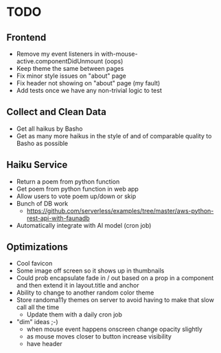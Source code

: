 # TODO

## Frontend

  * Remove my event listeners in with-mouse-active.componentDidUnmount (oops)
  * Keep theme the same between pages
  * Fix minor style issues on "about" page
  * Fix header not showing on "about" page (my fault)
  * Add tests once we have any non-trivial logic to test

## Collect and Clean Data

  * Get all haikus by Basho
  * Get as many more haikus in the style of and of comparable quality to Basho
    as possible

## Haiku Service

  * Return a poem from python function
  * Get poem from python function in web app
  * Allow users to vote poem up/down or skip
  * Bunch of DB work
    * https://github.com/serverless/examples/tree/master/aws-python-rest-api-with-faunadb
  * Automatically integrate with AI model (cron job)

## Optimizations

  * Cool favicon
  * Some image off screen so it shows up in thumbnails
  * Could prob encapsulate fade in / out based on a prop in a component and then extend it in layout.title and anchor
  * Ability to change to another random color theme
  * Store randoma11y themes on server to avoid having to make that slow call all the time
    * Update them with a daily cron job
  * "dim" ideas ;-)
    * when mouse event happens onscreen change opacity slightly
    * as mouse moves closer to button increase visibility
    * have header <Title /> refresh and then fade out upon vote button click

# Notes:

functionally structured like randoma11y.com (but not necessarily the same look)

http://webdesignernotebook.com/examples/twinkle-twinkle.html (shows poem
styling)

https://www.poetrygenerator.ninja/poem/a1a915bf94233c75 (poem styling) (AI poem
generator)

Generate all haikus at once on the server using the deep learning model, up to a
feasible limit of haikus (determined by faunadb pricing). Then let the voting
find which ones to keep. Every week or month or however long it takes to get
votes on a reasonable amount of the generated haikus, feed the haikus that were
voted up back into the model (not sure if you can feed in the "bad" ones to
train the model against them), then delete all but the good ones, and generate
new ones to fill up to the same feasible limit from before (like 10,000 or
something). Eventually, increase the limit. More sophisticated pruning can be
implemented in the future as an optimization.

<!-- ^^^ this is cool! ^^^ -->
